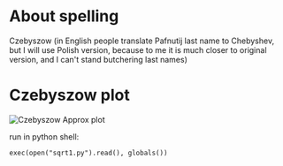 # About spelling
Czebyszow (in English people translate Pafnutij last name to Chebyshev, but I will use Polish version, because to me it is much closer to original version, and I can't stand butchering last names)

# Czebyszow plot
![Czebyszow Approx plot](https://raw.githubusercontent.com/sagasu/czebyszow-approximations/master/czebyszow.png)

run in python shell:
```
exec(open("sqrt1.py").read(), globals())
```

